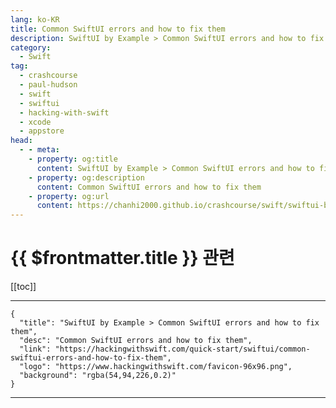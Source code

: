 ```yaml
---
lang: ko-KR
title: Common SwiftUI errors and how to fix them
description: SwiftUI by Example > Common SwiftUI errors and how to fix them
category:
  - Swift
tag: 
  - crashcourse
  - paul-hudson
  - swift
  - swiftui
  - hacking-with-swift
  - xcode
  - appstore
head:
  - - meta:
    - property: og:title
      content: SwiftUI by Example > Common SwiftUI errors and how to fix them
    - property: og:description
      content: Common SwiftUI errors and how to fix them
    - property: og:url
      content: https://chanhi2000.github.io/crashcourse/swift/swiftui-by-example/25-appendix-a/common-swiftui-errors-and-how-to-fix-them.html
---
```


# {{ $frontmatter.title }} 관련

[[toc]]

---

```component VPCard
{
  "title": "SwiftUI by Example > Common SwiftUI errors and how to fix them",
  "desc": "Common SwiftUI errors and how to fix them",
  "link": "https://hackingwithswift.com/quick-start/swiftui/common-swiftui-errors-and-how-to-fix-them",
  "logo": "https://www.hackingwithswift.com/favicon-96x96.png",
  "background": "rgba(54,94,226,0.2)"
}
```

---

<TagLinks />